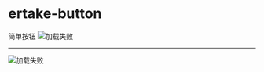 # ertake-button
简单按钮
![加载失败](https://github.com/ertake-button/screenshot/a1.gif)

------------------------------------

![加载失败](https://github.com/ertake-button/screenshot/b1.gif)
